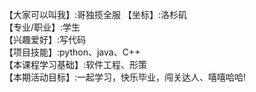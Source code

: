 【大家可以叫我】:哥独揽全服 
【坐标】:洛杉矶   
【专业/职业】:学生   
【兴趣爱好】:写代码   
【项目技能】:python、java、C++    
【本课程学习基础】:软件工程、形策   
【本期活动目标】:一起学习，快乐毕业，闯关达人、嘻嘻哈哈!  